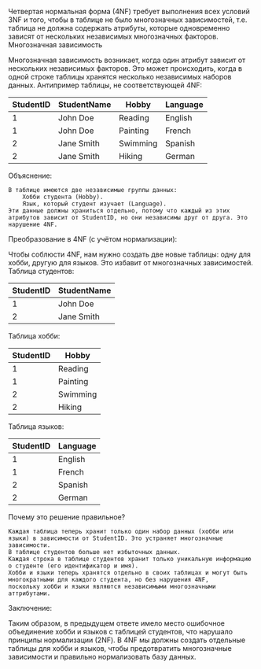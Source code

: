 Четвертая нормальная форма (4NF) требует выполнения всех условий 3NF и того, чтобы в таблице не было многозначных зависимостей, т.е. таблица не должна содержать атрибуты, которые одновременно зависят от нескольких независимых многозначных факторов.
Многозначная зависимость

Многозначная зависимость возникает, когда один атрибут зависит от нескольких независимых факторов. Это может происходить, когда в одной строке таблицы хранятся несколько независимых наборов данных.
Антипример таблицы, не соответствующей 4NF:

| StudentID | StudentName | Hobby        | Language   |
|-----------|-------------|--------------|------------|
| 1         | John Doe    | Reading      | English    |
| 1         | John Doe    | Painting     | French     |
| 2         | Jane Smith  | Swimming     | Spanish    |
| 2         | Jane Smith  | Hiking       | German     |

Объяснение:

    В таблице имеются две независимые группы данных:
        Хобби студента (Hobby).
        Язык, который студент изучает (Language).
    Эти данные должны храниться отдельно, потому что каждый из этих атрибутов зависит от StudentID, но они независимы друг от друга. Это нарушение 4NF.

Преобразование в 4NF (с учётом нормализации):

Чтобы соблюсти 4NF, нам нужно создать две новые таблицы: одну для хобби, другую для языков. Это избавит от многозначных зависимостей.
Таблица студентов:

| StudentID | StudentName |
|-----------|-------------|
| 1         | John Doe    |
| 2         | Jane Smith  |

Таблица хобби:

| StudentID | Hobby    |
|-----------|----------|
| 1         | Reading  |
| 1         | Painting |
| 2         | Swimming |
| 2         | Hiking   |

Таблица языков:

| StudentID | Language |
|-----------|----------|
| 1         | English  |
| 1         | French   |
| 2         | Spanish  |
| 2         | German   |

Почему это решение правильное?

    Каждая таблица теперь хранит только один набор данных (хобби или языки) в зависимости от StudentID. Это устраняет многозначные зависимости.
    В таблице студентов больше нет избыточных данных. 
    Каждая строка в таблице студентов хранит только уникальную информацию о студенте (его идентификатор и имя).
    Хобби и языки теперь хранятся отдельно в своих таблицах и могут быть многократными для каждого студента, но без нарушения 4NF, 
    поскольку хобби и языки являются независимыми многозначными аттрибутами.

Заключение:

Таким образом, в предыдущем ответе имело место ошибочное объединение хобби и языков с таблицей студентов, что нарушало принципы нормализации (2NF). В 4NF мы должны создать отдельные таблицы для хобби и языков, чтобы предотвратить многозначные зависимости и правильно нормализовать базу данных.

